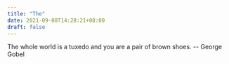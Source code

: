 ```yaml
---
title: "The"
date: 2021-09-08T14:28:21+08:00
draft: false
---
```


The whole world is a tuxedo and you are a pair of brown shoes. -- George Gobel
